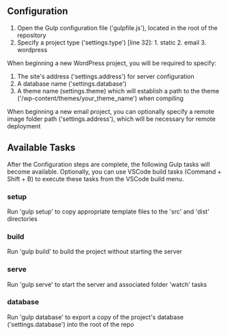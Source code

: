 ## Configuration

  1. Open the Gulp configuration file ('gulpfile.js'), located in the root of the repository
  2. Specify a project type ('settings.type') [line 32]:
    1. static
    2. email
    3. wordpress
  
When beginning a new WordPress project, you will be required to specify:
  1. The site's address ('settings.address') for server configuration
  2. A database name ('settings.database')
  3. A theme name (settings.theme) which will establish a path to the theme ('/wp-content/themes/your_theme_name') when compiling

When beginning a new email project, you can optionally specify a remote image folder path ('settings.address'), which will be necessary for remote deployment
  
## Available Tasks

After the Configuration steps are complete, the following Gulp tasks will become available. Optionally, you can use VSCode build tasks (Command + Shift + B) to execute these tasks from the VSCode build menu.

### setup

Run 'gulp setup' to copy appropriate template files to the 'src' and 'dist' directories

### build

Run 'gulp build' to build the project without starting the server

### serve

Run 'gulp serve' to start the server and associated folder 'watch' tasks

### database

Run 'gulp database' to export a copy of the project's database ('settings.database') into the root of the repo